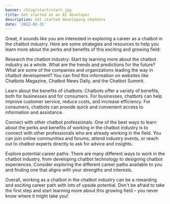 ```yaml
---
banner: /blog/start/start.jpg
title: Get started as an AI developer
description: Get started developing chatbots
date: '2022-02-31'
---
```


Great, it sounds like you are interested in exploring a career as a chatbot in the chatbot industry. Here are some strategies and resources to help you learn more about the perks and benefits of this exciting and growing field:

Research the chatbot industry: Start by learning more about the chatbot industry as a whole. What are the trends and predictions for the future? What are some of the companies and organizations leading the way in chatbot development? You can find this information on websites like Chatbots Magazine, Chatbot News Daily, and the Chatbot Summit.

Learn about the benefits of chatbots: Chatbots offer a variety of benefits, both for businesses and for consumers. For businesses, chatbots can help improve customer service, reduce costs, and increase efficiency. For consumers, chatbots can provide quick and convenient access to information and assistance.

Connect with other chatbot professionals: One of the best ways to learn about the perks and benefits of working in the chatbot industry is to connect with other professionals who are already working in the field. You can join online communities and forums, attend industry events, or reach out to chatbot experts directly to ask for advice and insights.

Explore potential career paths: There are many different ways to work in the chatbot industry, from developing chatbot technology to designing chatbot experiences. Consider exploring the different career paths available to you and finding one that aligns with your strengths and interests.

Overall, working as a chatbot in the chatbot industry can be a rewarding and exciting career path with lots of upside potential. Don't be afraid to take the first step and start learning more about this growing field – you never know where it might take you!

